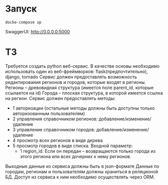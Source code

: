# Запуск
```buildoutcfg
docke-compose up
```

SwaggerUI: http://0.0.0.0:5000

# ТЗ
Требуется создать python веб-сервис. В качестве основы необходимо использовать один из
веб-фреймворков: flask(предпочтительно), django, tornado
Сервис должен предоставлять возможность редактирования регионов и городов, которые
входят в регионы.
Регионы – древовидная структура (имеется поле parent_id, которые ссылается на id)
Города – плоская структура, в которой имеется ссылка на регион.
Сервис должен предоставлять методы:
- 1 авторизации (остальные методы должны быть доступны только авторизованным
пользователям)
- 2 управления справочником регионов: добавление/изменение/удаление
- 3 управление справочником городов: добавление/изменение/удаление
- 4 просмотр всех регионов в виде дерева
- 5 просмотр городов в виде списка. Входной параметр:
  - 1 region_id. Если он передан – возвращаются только города из этого региона или всех дочерних к нему регионов.

Выходные данные из сервиса должны быть в json-формате
Данные по городам, регионам и пользователям должны храниться в реляционой БД. Доступ
из сервиса к ним необходимо осуществлять через ORM.